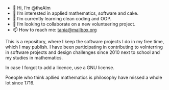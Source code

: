- 👋 Hi, I’m @theAlm
- 👀 I’m interested in applied mathematics, software and cake.
- 🌱 I’m currently learning clean coding and OOP.
- 💞️ I’m looking to collaborate on a new volunteering project.
- 📫 How to reach me: tania@mailbox.org

This is a repository, where I keep the software projects I do in my free time, which I may publish.
I have been participating in contributing to volnterring in software projects and design challenges since 2010 next to school and my studies in mathematics.

In case I forgot to add a licence, use a GNU license.


Poeople who think apllied mathematics is philosophy have missed a whole lot since 1716.
